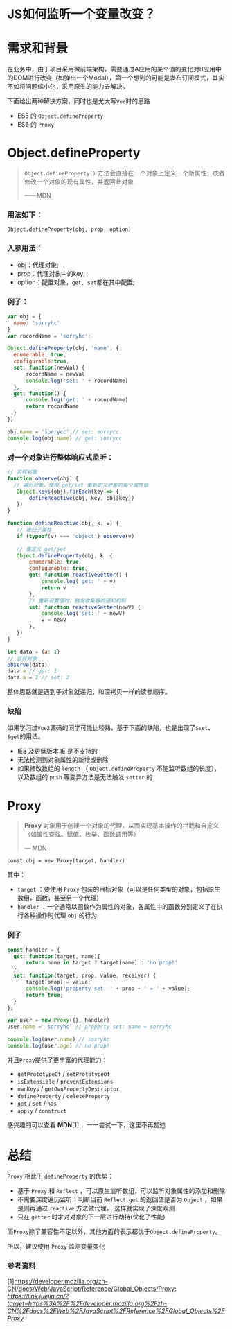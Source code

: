 # JS如何监听一个变量改变？

# 需求和背景

在业务中，由于项目采用微前端架构，需要通过A应用的某个值的变化对B应用中的DOM进行改变（如弹出一个Modal），第一个想到的可能是发布订阅模式，其实不如将问题缩小化，采用原生的能力去解决。

下面给出两种解决方案，同时也是尤大写`Vue`时的思路

- ES5 的 `Object.defineProperty`
- ES6 的 `Proxy`

# Object.defineProperty

> `Object.defineProperty()` 方法会直接在一个对象上定义一个新属性，或者修改一个对象的现有属性，并返回此对象
>
> ——MDN

### 用法如下：

```
Object.defineProperty(obj, prop, option)
```

### 入参用法：

- obj：代理对象;
- prop：代理对象中的key;
- option：配置对象，`get`、`set`都在其中配置;

### 例子：

```js
var obj = { 
  name: 'sorryhc' 
}
var rocordName = 'sorryhc';

Object.defineProperty(obj, 'name', {
  enumerable: true,
  configurable:true,
  set: function(newVal) {
      rocordName = newVal 
      console.log('set: ' + rocordName)
  },
  get: function() {
      console.log('get: ' + rocordName)
      return rocordName
  }
})

obj.name = 'sorrycc' // set: sorrycc
console.log(obj.name) // get: sorrycc
```

### 对一个对象进行整体响应式监听：

```js
// 监视对象
function observe(obj) {
  // 遍历对象，使用 get/set 重新定义对象的每个属性值
   Object.keys(obj).forEach(key => {
       defineReactive(obj, key, obj[key])
   })
}

function defineReactive(obj, k, v) {
   // 递归子属性
   if (typeof(v) === 'object') observe(v)
   
   // 重定义 get/set
   Object.defineProperty(obj, k, {
       enumerable: true,
       configurable: true,
       get: function reactiveGetter() {
           console.log('get: ' + v)
           return v
       },
       // 重新设置值时，触发收集器的通知机制
       set: function reactiveSetter(newV) {
           console.log('set: ' + newV)
           v = newV
       },
   })
}

let data = {a: 1}
// 监视对象
observe(data)
data.a // get: 1
data.a = 2 // set: 2
```

整体思路就是遇到子对象就递归，和深拷贝一样的读参顺序。

### 缺陷

如果学习过`Vue2`源码的同学可能比较熟，基于下面的缺陷，也是出现了`$set`、`$get`的用法。

- IE8 及更低版本 IE 是不支持的
- 无法检测到对象属性的新增或删除
- 如果修改数组的 `length` （ `Object.defineProperty` 不能监听数组的长度），以及数组的 `push` 等变异方法是无法触发 `setter` 的

# Proxy

> **Proxy** 对象用于创建一个对象的代理，从而实现基本操作的拦截和自定义（如属性查找、赋值、枚举、函数调用等）
>
> — MDN

```
const obj = new Proxy(target, handler)
```

其中：

- `target` ：要使用 `Proxy` 包装的目标对象（可以是任何类型的对象，包括原生数组，函数，甚至另一个代理）
- `handler` ：一个通常以函数作为属性的对象，各属性中的函数分别定义了在执行各种操作时代理 `obj` 的行为

### 例子

```js
const handler = {
  get: function(target, name){
      return name in target ? target[name] : 'no prop!'
  },
  set: function(target, prop, value, receiver) {
      target[prop] = value;
      console.log('property set: ' + prop + ' = ' + value);
      return true;
  }
};

var user = new Proxy({}, handler)
user.name = 'sorryhc' // property set: name = sorryhc

console.log(user.name) // sorryhc
console.log(user.age) // no prop!
```

并且`Proxy`提供了更丰富的代理能力：

- `getPrototypeOf` / `setPrototypeOf`
- `isExtensible` / `preventExtensions`
- `ownKeys` / `getOwnPropertyDescriptor`
- `defineProperty` / `deleteProperty`
- `get` / `set` / `has`
- `apply` / `construct`

感兴趣的可以查看 **MDN**[1] ，一一尝试一下，这里不再赘述

# 总结

`Proxy` 相比于 `defineProperty` 的优势：

- 基于 `Proxy` 和 `Reflect` ，可以原生监听数组，可以监听对象属性的添加和删除
- 不需要深度遍历监听：判断当前 `Reflect.get` 的返回值是否为 `Object` ，如果是则再通过 `reactive` 方法做代理， 这样就实现了深度观测
- 只在 `getter` 时才对对象的下一层进行劫持(优化了性能)

而`Proxy`除了兼容性不足以外，其他方面的表示都优于`Object.defineProperty`。

所以，建议使用 `Proxy` 监测变量变化

### 参考资料

[1]https://developer.mozilla.org/zh-CN/docs/Web/JavaScript/Reference/Global_Objects/Proxy: *https://link.juejin.cn/?target=https%3A%2F%2Fdeveloper.mozilla.org%2Fzh-CN%2Fdocs%2FWeb%2FJavaScript%2FReference%2FGlobal_Objects%2FProxy*